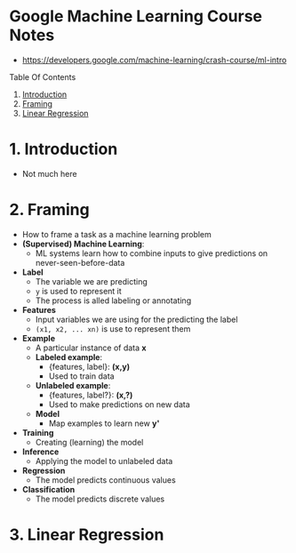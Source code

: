 # Google Machine Learning Course Notes
* https://developers.google.com/machine-learning/crash-course/ml-intro

Table Of Contents
1. [Introduction](#introduction)
2. [Framing](#framing)
3. [Linear Regression](#linear-regression)



<a name="introduction"></a>
# 1. Introduction
* Not much here


<a name="framing"></a>
# 2. Framing
* How to frame a task as a machine learning problem
* **(Supervised) Machine Learning**:
  * ML systems learn how to combine inputs to give predictions on never-seen-before-data
* **Label**
  * The variable we are predicting
  * `y` is used to represent it
  * The process is alled labeling or annotating
* **Features**
  * Input variables we are using for the predicting the label
  * `(x1, x2, ... xn)` is use to represent them
* **Example**
  * A particular instance of data **x**
  * **Labeled example**:
    * {features, label}: **(x,y)**
    * Used to train data
  * **Unlabeled example**:
    * {features, label?}: **(x,?)**
    * Used to make predictions on new data
  * **Model** 
    * Map examples to learn new **y'**
* **Training**
  * Creating (learning) the model
* **Inference**
  * Applying the model to unlabeled data
* **Regression**
  * The model predicts continuous values
* **Classification**
  * The model predicts discrete values      

<a name="linear-regression"></a>
# 3. Linear Regression

